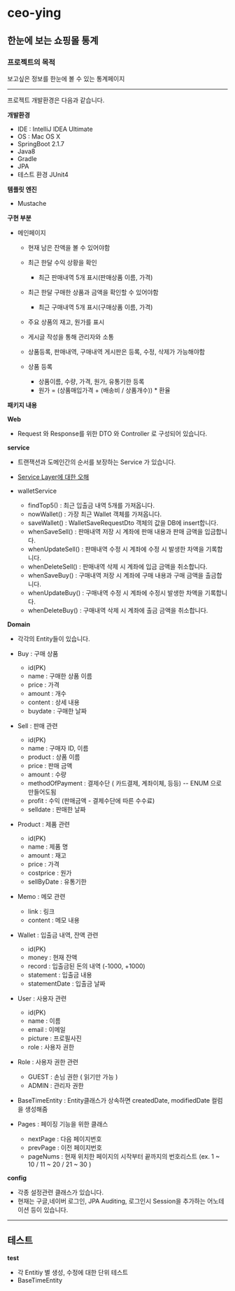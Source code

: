 # ceo-ying

## 한눈에 보는 쇼핑몰 통계

### 프로젝트의 목적
보고싶은 정보를 한눈에 볼 수 있는 통계페이지

* * * 

프로젝트 개발환경은 다음과 같습니다.      

**개발환경**
* IDE : IntelliJ IDEA Ultimate
* OS : Mac OS X
* SpringBoot 2.1.7
* Java8
* Gradle
* JPA
* 테스트 환경 JUnit4

**템플릿 엔진**
* Mustache

**구현 부분**

* 메인페이지
   - 현재 남은 잔액을 볼 수 있어야함
   - 최근 한달 수익 상황을 확인
      + 최근 판매내역 5개 표시(판매상품 이름, 가격)
   - 최근 한달 구매한 상품과 금액을 확인할 수 있어야함
      + 최근 구매내역 5개 표시(구매상품 이름, 가격)
   - 주요 상품의 재고, 원가를 표시
   - 게시글 작성을 통해 관리자와 소통
   
   - 상품등록, 판매내역, 구매내역 게시판은 등록, 수정, 삭제가 가능해야함
   - 상품 등록
      + 상품이름, 수량, 가격, 원가, 유통기한 등록
      + 원가 = (상품매입가격 + (배송비 / 상품개수)) * 환율

**패키지 내용**

**Web**

* Request 와 Response를 위한 DTO 와 Controller 로 구성되어 있습니다.

**service**
* 트랜잭션과 도메인간의 순서를 보장하는 Service 가 있습니다.
* [Service Layer에 대한 오해](https://parkadd.tistory.com/13?category=913964)
   
* walletService
  - findTop5() : 최근 입출금 내역 5개를 가져옵니다.
  - nowWallet() : 가장 최근 Wallet 객체를 가져옵니다.
  - saveWallet() : WalletSaveRequestDto 객체의 값을 DB에 insert합니다.
  - whenSaveSell() : 판매내역 저장 시 계좌에 판매 내용과 판매 금액을 입금합니다.
  - whenUpdateSell() : 판매내역 수정 시 계좌에 수정 시 발생한 차액을 기록합니다.
  - whenDeleteSell() : 판매내역 삭제 시 계좌에 입금 금액을 취소합니다.
  - whenSaveBuy() : 구매내역 저장 시 계좌에 구매 내용과 구매 금액을 출금합니다.
  - whenUpdateBuy() : 구매내역 수정 시 계좌에 수정시 발생한 차액을 기록합니다.
  - whenDeleteBuy() : 구매내역 삭제 시 계좌에 출금 금액을 취소합니다.

**Domain**
* 각각의 Entity들이 있습니다.
* Buy : 구매 상품
  - id(PK)
  - name : 구매한 상품 이름
  - price : 가격
  - amount : 개수
  - content : 상세 내용
  - buydate : 구매한 날짜
* Sell : 판매 관련
  - id(PK)
  - name : 구매자 ID, 이름
  - product : 상품 이름
  - price : 판매 금액
  - amount : 수량
  - methodOfPayment : 결제수단 ( 카드결제, 계좌이체, 등등) -- ENUM 으로 만들어도됨
  - profit : 수익 (판매금액 - 결제수단에 따른 수수료)
  - selldate : 판매한 날짜
* Product : 제품 관련
  - id(PK)
  - name : 제품 명
  - amount : 재고
  - price : 가격
  - costprice : 원가
  - sellByDate : 유통기한
* Memo : 메모 관련
  - link : 링크
  - content : 메모 내용
* Wallet : 입출금 내역, 잔액 관련
  - id(PK)
  - money : 현재 잔액
  - record : 입출금된 돈의 내역 (-1000, +1000)
  - statement : 입출금 내용
  - statementDate : 입출금 날짜
* User : 사용자 관련
  - id(PK)
  - name : 이름
  - email : 이메일
  - picture : 프로필사진
  - role : 사용자 권한
* Role : 사용자 권한 관련
  - GUEST : 손님 권한 ( 읽기만 가능 )
  - ADMIN : 관리자 권한
* BaseTimeEntity : Entity클래스가 상속하면 createdDate, modifiedDate 컬럼을 생성해줌
   
* Pages : 페이징 기능을 위한 클래스
  - nextPage : 다음 페이지번호
  - prevPage : 이전 페이지번호
  - pageNums : 현재 위치한 페이지의 시작부터 끝까지의 번호리스트 (ex. 1 ~ 10 / 11 ~ 20 / 21 ~ 30 )

**config**
* 각종 설정관련 클래스가 있습니다.
* 현재는 구글,네이버 로그인, JPA Auditing, 로그인시 Session을 추가하는 어노테이션 등이 있습니다.

* * * 
## 테스트

**test**

* 각 Entitiy 별 생성, 수정에 대한 단위 테스트
* BaseTimeEntity 
